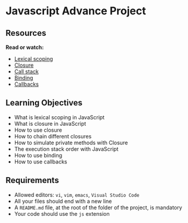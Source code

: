 # Javascript Advance Project

<h2>Resources</h2>

<p><strong>Read or watch:</strong></p>

<ul>
<li><a href="/rltoken/g-zr8tvvc7rW022BJACkmQ" title="Lexical scoping" target="_blank">Lexical scoping</a></li>
<li><a href="/rltoken/O1oMScZjNIWydX6nnV_k3Q" title="Closure" target="_blank">Closure</a></li>
<li><a href="/rltoken/WsNQ1uR0omWQzaIBBbt14Q" title="Call stack" target="_blank">Call stack</a></li>
<li><a href="/rltoken/xJPkQ6H1Ph_GFgSeJzFiOg" title="Binding" target="_blank">Binding</a></li>
<li><a href="/rltoken/h1fiqPqwFzQQHNrGR4olxA" title="Callbacks" target="_blank">Callbacks</a></li>
</ul>

<h2>Learning Objectives</h2>

<ul>
<li>What is lexical scoping in JavaScript</li>
<li>What is closure in JavaScript</li>
<li>How to use closure</li>
<li>How to chain different closures</li>
<li>How to simulate private methods with Closure</li>
<li>The execution stack order with JavaScript</li>
<li>How to use binding</li>
<li>How to use callbacks</li>
</ul>

<h2>Requirements</h2>

<ul>
<li>Allowed editors: <code>vi</code>, <code>vim</code>, <code>emacs</code>, <code>Visual Studio Code</code></li>
<li>All your files should end with a new line</li>
<li>A <code>README.md</code> file, at the root of the folder of the project, is mandatory</li>
<li>Your code should use the <code>js</code> extension</li>
</ul>

</div>
